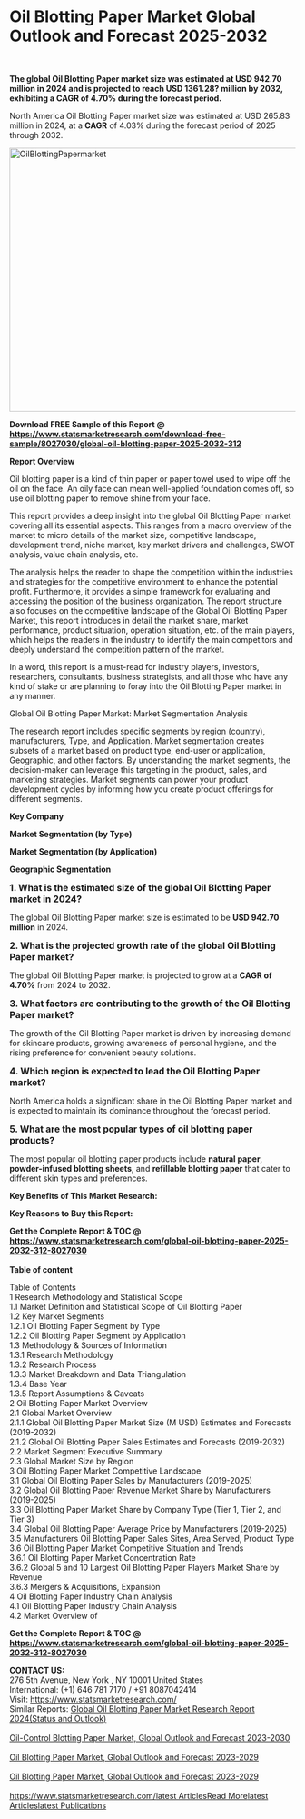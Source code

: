 <h1>Oil Blotting Paper Market Global Outlook and Forecast 2025-2032</h1><br/><p><strong>The global Oil Blotting Paper market size was estimated at USD 942.70 million in 2024 and is projected to reach USD 1361.28? million by 2032, exhibiting a <strong>CAGR</strong> of 4.70% during the forecast period.</strong></p><p>North America Oil Blotting Paper market size was estimated at USD 265.83 million in 2024, at a <strong>CAGR</strong> of 4.03% during the forecast period of 2025 through 2032.</p><p><img alt="OilBlottingPapermarket" src="https://www.grandresearchstore.com/assets/report-images/OilBlottingPapermarket.png%20" style="width: 730px; height: 464px;"></p><p><strong>Download FREE Sample of this Report @ <a href="https://www.statsmarketresearch.com/download-free-sample/8027030/global-oil-blotting-paper-2025-2032-312">https://www.statsmarketresearch.com/download-free-sample/8027030/global-oil-blotting-paper-2025-2032-312</a></strong></p><p><strong>Report Overview</strong></p><p>Oil blotting paper is a kind of thin paper or paper towel used to wipe off the oil on the face. An oily face can mean well-applied foundation comes off, so use oil blotting paper to remove shine from your face.</p><p>This report provides a deep insight into the global Oil Blotting Paper market covering all its essential aspects. This ranges from a macro overview of the market to micro details of the market size, competitive landscape, development trend, niche market, key market drivers and challenges, SWOT analysis, value chain analysis, etc.</p><p>The analysis helps the reader to shape the competition within the industries and strategies for the competitive environment to enhance the potential profit. Furthermore, it provides a simple framework for evaluating and accessing the position of the business organization. The report structure also focuses on the competitive landscape of the Global Oil Blotting Paper Market, this report introduces in detail the market share, market performance, product situation, operation situation, etc. of the main players, which helps the readers in the industry to identify the main competitors and deeply understand the competition pattern of the market.</p><p>In a word, this report is a must-read for industry players, investors, researchers, consultants, business strategists, and all those who have any kind of stake or are planning to foray into the Oil Blotting Paper market in any manner.</p><p>Global Oil Blotting Paper Market: Market Segmentation Analysis</p><p>The research report includes specific segments by region (country), manufacturers, Type, and Application. Market segmentation creates subsets of a market based on product type, end-user or application, Geographic, and other factors. By understanding the market segments, the decision-maker can leverage this targeting in the product, sales, and marketing strategies. Market segments can power your product development cycles by informing how you create product offerings for different segments.</p><p><strong>Key Company</strong></p><p><strong>Market Segmentation (by Type)</strong></p><p><strong>Market Segmentation (<strong>by Application</strong>)</strong></p><p><strong>Geographic Segmentation</strong></p><p><span style="font-size:16px;"><strong>1. What is the estimated size of the global Oil Blotting Paper market in 2024?</strong></span></p><p>The global Oil Blotting Paper market size is estimated to be <strong>USD 942.70 million</strong> in 2024.</p><p><span style="font-size:16px;"><strong>2. What is the projected growth rate of the global Oil Blotting Paper market?</strong></span></p><p>The global Oil Blotting Paper market is projected to grow at a <strong><strong>CAGR</strong> of 4.70%</strong> from 2024 to 2032.</p><p><span style="font-size:16px;"><strong>3. What factors are contributing to the growth of the Oil Blotting Paper market?</strong></span></p><p>The growth of the Oil Blotting Paper market is driven by increasing demand for skincare products, growing awareness of personal hygiene, and the rising preference for convenient beauty solutions.</p><p><span style="font-size:16px;"><strong>4. Which region is expected to lead the Oil Blotting Paper market?</strong></span></p><p>North America holds a significant share in the Oil Blotting Paper market and is expected to maintain its dominance throughout the forecast period.</p><p><span style="font-size:16px;"><strong>5. What are the most popular types of oil blotting paper products?</strong></span></p><p>The most popular oil blotting paper products include <strong>natural paper</strong>, <strong>powder-infused blotting sheets</strong>, and <strong>refillable blotting paper</strong> that cater to different skin types and preferences.</p><p><strong>Key Benefits of This Market Research:</strong></p><p><strong>Key <strong>Reasons to Buy</strong> this Report:</strong></p><div><b>Get the Complete Report & TOC @ <a href="https://www.statsmarketresearch.com/global-oil-blotting-paper-2025-2032-312-8027030">https://www.statsmarketresearch.com/global-oil-blotting-paper-2025-2032-312-8027030</a></b></div><br><b>Table of content</b><p>Table of Contents<br />1 Research Methodology and Statistical Scope<br />1.1 Market Definition and Statistical Scope of Oil Blotting Paper<br />1.2 Key Market Segments<br />1.2.1 Oil Blotting Paper Segment by Type<br />1.2.2 Oil Blotting Paper Segment by Application<br />1.3 Methodology & Sources of Information<br />1.3.1 Research Methodology<br />1.3.2 Research Process<br />1.3.3 Market Breakdown and Data Triangulation<br />1.3.4 Base Year<br />1.3.5 Report Assumptions & Caveats<br />2 Oil Blotting Paper Market Overview<br />2.1 Global Market Overview<br />2.1.1 Global Oil Blotting Paper Market Size (M USD) Estimates and Forecasts (2019-2032)<br />2.1.2 Global Oil Blotting Paper Sales Estimates and Forecasts (2019-2032)<br />2.2 Market Segment Executive Summary<br />2.3 Global Market Size by Region<br />3 Oil Blotting Paper Market Competitive Landscape<br />3.1 Global Oil Blotting Paper Sales by Manufacturers (2019-2025)<br />3.2 Global Oil Blotting Paper Revenue Market Share by Manufacturers (2019-2025)<br />3.3 Oil Blotting Paper Market Share by Company Type (Tier 1, Tier 2, and Tier 3)<br />3.4 Global Oil Blotting Paper Average Price by Manufacturers (2019-2025)<br />3.5 Manufacturers Oil Blotting Paper Sales Sites, Area Served, Product Type<br />3.6 Oil Blotting Paper Market Competitive Situation and Trends<br />3.6.1 Oil Blotting Paper Market Concentration Rate<br />3.6.2 Global 5 and 10 Largest Oil Blotting Paper Players Market Share by Revenue<br />3.6.3 Mergers & Acquisitions, Expansion<br />4 Oil Blotting Paper Industry Chain Analysis<br />4.1 Oil Blotting Paper Industry Chain Analysis<br />4.2 Market Overview of<br><div><b>Get the Complete Report & TOC @ <a href="https://www.statsmarketresearch.com/global-oil-blotting-paper-2025-2032-312-8027030">https://www.statsmarketresearch.com/global-oil-blotting-paper-2025-2032-312-8027030</a></b></div></p> <b>CONTACT US:</b><br>276 5th Avenue, New York , NY 10001,United States<br>International: (+1) 646 781 7170 / +91 8087042414<br>Visit: <a href="https://www.statsmarketresearch.com/">https://www.statsmarketresearch.com/</a><br>Similar Reports: <a href="https://www.statsmarketresearch.com/global-oil-blotting-paper-2025-2032-312-8027030">Global Oil Blotting Paper Market Research Report 2024(Status and Outlook)</a><br/><br/><a href="https://www.statsmarketresearch.com/global-oil-blotting-paper-2025-2032-312-8027030">Oil-Control Blotting Paper Market, Global Outlook and Forecast 2023-2030</a><br/><br/><a href="https://www.statsmarketresearch.com/global-oil-blotting-paper-2025-2032-312-8027030">Oil Blotting Paper Market, Global Outlook and Forecast 2023-2029</a><br/><br/><a href="https://www.statsmarketresearch.com/global-oil-blotting-paper-2025-2032-312-8027030">Oil Blotting Paper Market, Global Outlook and Forecast 2023-2029</a><br/><br/><a href="https://gyeongbokgung.com">https://www.statsmarketresearch.com/</a><a href="https://hallyeomaritime.com">latest Articles</a><a href="https://jingwansa.com">Read More</a><a href=https://nguoiviet.jp/">latest Articles</a><a href="https://www.intelmarketresearch.com/">latest Publications</a>